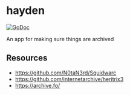 # hayden

[![GoDoc](https://godoc.org/github.com/icco/hayden?status.svg)](https://godoc.org/github.com/icco/hayden)

An app for making sure things are archived

## Resources

 - https://github.com/N0taN3rd/Squidwarc
 - https://github.com/internetarchive/heritrix3
 - https://archive.fo/

